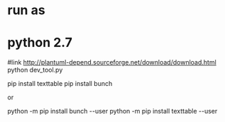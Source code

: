# run as
# python 2.7
#link http://plantuml-depend.sourceforge.net/download/download.html
python dev_tool.py



pip install texttable
pip install bunch

or

python -m pip install bunch --user
python -m pip install texttable --user
